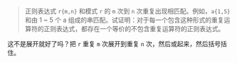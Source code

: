 > 正则表达式 `r{m,n}` 和模式 `r` 的 `m` 次到 `n` 次重复出现相匹配。例如，`a{1,5}` 和由 1 ~ 5 个 a 组成的串匹配。试证明：对于每一个包含这种形式的重复运算符的正则表达式，都存在一个等价的不包含重复运算符的正则表达式。

这不是展开就好了吗？把 `r` 重复 `m` 次展开到重复 `n` 次，然后或起来，然后括号括住。
